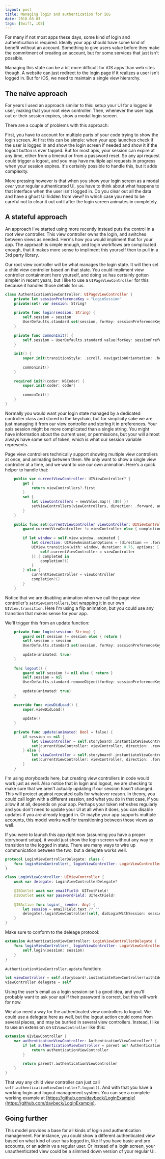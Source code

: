 ```yaml
---
layout: post
title: Managing login and authentication for iOS
date: 2018-08-03
tags: [Swift, iOS]
---
```


For many if not most apps these days, some kind of login and authentication is required. Ideally your app should have some kind of benefit without an account. Something to give users value before they make the commitment of creating an account, but for some services that just isn't possible.

Managing this state can be a bit more difficult for iOS apps than web sites though. A website can just redirect to the login page if it realizes a user isn't logged in. But for iOS, we need to maintain a single view hierarchy.

## The naïve approach

For years I used an approach similar to this: setup your UI for a logged in user, making that your root view controller. Then, whenever the user logs out or their session expires, show a modal login screen.

There are a couple of problems with this approach:

First, you have to account for multiple parts of your code trying to show the login screen. At first this can be simple: when your app launches check if the user is logged in and show the login screen if needed and show it if the logout button is ever tapped. But for most apis, your session can expire at any time, either from a timeout or from a password reset. So any api request could trigger a logout, and you may have multiple api requests in progress when your session expires. It's certainly possible to handle this, but it adds complexity.

More pressing however is that when you show your login screen as a modal *over* your regular authenticated UI, you have to think about what happens to that interface when the user isn't logged in. Do you clear out all the data and have a ghost UI hidden from view? In which case you need to be careful not to clear it out until after the login screen animates in completely.

## A stateful approach

An approach I've started using more recently instead puts the control in a root view controller. This view controller owns the login, and switches between views as needed. Here's how you would impliment that for your app. The approach is simple enough, and login workflows are complicated enough, that it makes more sense to impliment this yourself then to pull in a 3rd party library.

Our root view controller will be what manages the login state. It will then set a child view controller based on that state. You could impliment view controller containment here yourself, and doing so has certainly gotten simpler in recent years, but I like to use a `UIPageViewController` for this because it handles those details for us.

```swift
class AuthenticationViewController: UIPageViewController {
	private let sessionPreferenceKey = "LoginSession"
	private(set) var session: String?
	
	private func login(session: String) {
		self.session = session
		UserDefaults.standard.set(session, forKey: sessionPreferenceKey)
	}
	
	private func commonInit() {
		self.session = UserDefaults.standard.value(forKey: sessionPreferenceKey) as? String
	}
	
	init() {
		super.init(transitionStyle: .scroll, navigationOrientation: .horizontal)
		
		commonInit()
	}
	
	required init?(coder: NSCoder) {
		super.init(coder: coder)
		
		commonInit()
	}
}
```

Normally you would want your login state managed by a dedicated controller class and stored in the keychain, but for simplicity sake we are just managing it from our view controller and storing it in preferences. Your apis session might be more complicated than a single string. You might have information about the current user, or permissions, but your will almost always have some sort of token, which is what our session variable represents.

Page view controllers technically support showing multiple view controllers at once, and animating between them. We only want to show a single view controller at a time, and we want to use our own animation. Here's a quick helper to handle that:

```swift
	public var currentViewController: UIViewController? {
		get {
			return viewControllers?.first
		}
		set {
			let viewControllers = newValue.map({ [$0] })
			setViewControllers(viewControllers, direction: .forward, animated: false, completion: nil)
		}
	}
	
	public func set(currentViewController viewController: UIViewController, direction: UIPageViewControllerNavigationDirection, animated: Bool = true, completion: (() -> Void)? = nil) {
		guard currentViewController != viewController else { completion?(); return }
		
		if let window = self.view.window, animated {
			let direction: UIViewAnimationOptions = (direction == .forward) ? .transitionFlipFromRight : .transitionFlipFromLeft
			UIView.transition(with: window, duration: 0.75, options: [.layoutSubviews, direction], animations: {
				self.currentViewController = viewController
			}) { completed in
				completion?()
			}
		} else {
			currentViewController = viewController
			completion?()
		}
	}
```

Notice that we are disabling animation when we call the page view controller's `setViewControllers`, but wrapping it in our own `UIView.transition`. Here I'm using a flip animation, but you could use any transition that makes sense for your app.

We'll trigger this from an update function:

```swift
	private func login(session: String) {
		guard self.session != session else { return }
		self.session = session
		UserDefaults.standard.set(session, forKey: sessionPreferenceKey)
		
		update(animated: true)
	}
	
	func logout() {
		guard self.session != nil else { return }
		self.session = nil
		UserDefaults.standard.removeObject(forKey: sessionPreferenceKey)
		
		update(animated: true)
	}
	
	override func viewDidLoad() {
		super.viewDidLoad()
		
		update()
	}
	
	private func update(animated: Bool = false) {
		if session == nil {
			let viewController = self.storyboard!.instantiateViewController(withIdentifier: "Login")
			set(currentViewController: viewController, direction: .reverse, animated: animated, completion: nil)
		} else {
			let viewController = self.storyboard!.instantiateViewController(withIdentifier: "Authenticated")
			set(currentViewController: viewController, direction: .forward, animated: animated, completion: nil)
		}
	}
```

I'm using storyboards here, but creating view controllers in code would work just as well. Also notice that in login and logout, we are checking to make sure that we aren't actually updating if our session hasn't changed. This will protect against repeated calls for whatever reason. In theory, you could call login with a different session, and what you do in that case, if you allow it at all, depends on your app. Perhaps your token refreshes regularly and you don't need to update your UI at all when it does, you can disable updates if you are already logged in. Or maybe your app supports multiple accounts, this model works well for transitioning between those views as well.

If you were to launch this app right now (assuming you have a proper storyboard setup), it would just show the login screen without any way to transition to the logged in state. There are many ways to wire up communication between the two, but a delegate works well.

```swift
protocol LoginViewControllerDelegate: class {
	func loginViewController(_ loginViewController: LoginViewController, didLoginWithSession session: String)
}

class LoginViewController: UIViewController {
	weak var delegate: LoginViewControllerDelegate?
	
	@IBOutlet weak var emailField: UITextField!
	@IBOutlet weak var passwordField: UITextField!
	
	@IBAction func login(_ sender: Any) {
		let session = emailField.text ?? ""
		delegate?.loginViewController(self, didLoginWithSession: session)
	}
}
```

Make sure to conform to the deleage protocol:

```swift
extension AuthenticationViewController: LoginViewControllerDelegate {
	func loginViewController(_ loginViewController: LoginViewController, didLoginWithSession session: String) {
		self.login(session: session)
	}
}
```

`AuthenticationViewController.update` function:

```swift
let viewController = self.storyboard!.instantiateViewController(withIdentifier: "Login") as! LoginViewController
viewController.delegate = self
```

Using the user's email as a login session isn't a good idea, and you'll probably want to ask your api if their password is correct, but this will work for now.

We also need a way for the authenticated view controllers to logout. We could use a delegate here as well, but the logout action could come from several places, and may be burried in several view controllers. Instead, I like to use an extension on `UIViewController` like this:

```swift
extension UIViewController {
	var authenticationViewController: AuthenticationViewController? {
		if let authenticationViewController = parent as? AuthenticationViewController {
			return authenticationViewController
		}
		
		return parent?.authenticationViewController
	}
}
```

That way any child view controller can just call `self.authenticationViewController?.logout()`. And with that you have a working login and logout management system. You can see a complete working example at [https://github.com/davbeck/LoginExample](https://github.com/davbeck/LoginExample).

## Going further

This model provides a base for all kinds of login and authentication management. For instance, you could show a different authenticated view based on what kind of user has logged in, like if you have basic and pro accounts, or an admin vs a regular user. Or instead of a login screen, your unauthenticated view could be a slimmed down version of your regular UI.